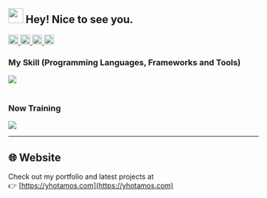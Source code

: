 <h2><img src="https://emojis.slackmojis.com/emojis/images/1531849430/4246/blob-sunglasses.gif?1531849430" width="30"/> Hey! Nice to see you.</h2>

<!-- **yhotta240/yhotta240** is a ✨ _special_ ✨ repository because its `README.md` (this file) appears on your GitHub profile.

Here are some ideas to get you started:

- 🔭 I’m currently working on ...
- 🌱 I’m currently learning ...
- 👯 I’m looking to collaborate on ...
- 🤔 I’m looking for help with ...
- 💬 Ask me about ...
- 📫 How to reach me: ...
- 😄 Pronouns: ...
- ⚡ Fun fact: ...
- -->

<p align="left">
  <a href="https://github.com/yhotta240">
    <img height="20" src="https://komarev.com/ghpvc/?username=yhotta240" />
  </a>
  <a href="https://github.com/yhotta240">
    <img height="20" src="https://img.shields.io/github/followers/yhotta240?label=follow&logo=github&style=flat" />
  </a>
  <a href="http://qiita.com/yhotta240">
    <img height="20" src="https://qiita-badge.apiapi.app/s/yhotta240/posts.svg" />
  </a>
  <a href="http://qiita.com/yhotta240">
    <img height="20" src="https://qiita-badge.apiapi.app/s/yhotta240/contributions.svg" />
  </a>
<!--   <a href="https://zenn.dev/yhotta240">
    <img height="20" src="https://badgen.org/img/zenn/yhotta240/articles?style=plastic" />
  </a> -->
</p>

### My Skill (Programming Languages, Frameworks and Tools)

<img src="https://skillicons.dev/icons?i=html,css,js,python,java,firebase,react,bootstrap,mysql,vscode,jquery,php" /> <br /><br />

### Now Training

<img src="https://skillicons.dev/icons?i=nodejs,next,typescript,matlab,docker,eclipse,git,spring," />

---

## 🌐 Website

Check out my portfolio and latest projects at  
👉 [https://yhotamos.com](https://yhotamos.com)

